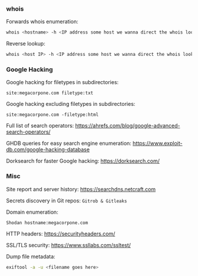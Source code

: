 ### whois

Forwards whois enumeration:
```bash
whois <hostname> -h <IP address some host we wanna direct the whois lookup at>
```
Reverse lookup:
```bash
whois <host IP> -h <IP address some host we wanna direct the whois lookup at>
```

### Google Hacking

Google hacking for filetypes in subdirectories:
```
site:megacorpone.com filetype:txt
```
Google hacking excluding filetypes in subdirectories:
```
site:megacorpone.com -filetype:html
```
Full list of search operators:
https://ahrefs.com/blog/google-advanced-search-operators/

GHDB queries for easy search engine enumeration:
https://www.exploit-db.com/google-hacking-database

Dorksearch for faster Google hacking:
https://dorksearch.com/

### Misc

Site report and server history:
https://searchdns.netcraft.com

Secrets discovery in Git repos:
`Gitrob & Gitleaks`

Domain enumeration:
```
Shodan hostname:megacorpone.com
```

HTTP headers:
https://securityheaders.com/

SSL/TLS security:
https://www.ssllabs.com/ssltest/

Dump file metadata:
```bash
exiftool -a -u <filename goes here>
```
